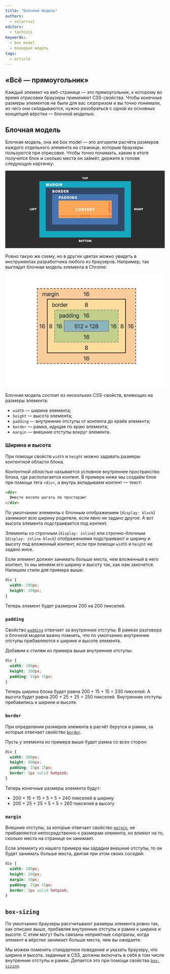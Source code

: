 ```yaml
---
title: "Блочная модель"
authors:
  - solarrust
editors:
  - tachisis
keywords:
  - box model
  - блоковая модель
tags:
  - article
---
```


## «Всё — прямоугольник»

Каждый элемент на веб-странице — это прямоугольник, к которому во время отрисовки браузеры применяют CSS-свойства. Чтобы конечные размеры элементов не были для вас сюрпризом и вы точно понимали, из чего они складываются, нужно разобраться с одной из основных концепций вёрстки — блочной моделью.

## Блочная модель

Блочная модель, она же box model — это алгоритм расчёта размеров каждого отдельного элемента на странице, которым браузеры пользуются при отрисовке. Чтобы точно понимать, каким в итоге получится блок и сколько места он займёт, держите в голове следующую картинку:

![Схематичное изображение блочной модели](images/box-model.png)

Ровно такую же схему, но в других цветах можно увидеть в инструментах разработчика любого из браузеров. Например, так выглядит блочная модель элемента в Chrome:

![Скриншот блочной модели из инструментов разработчика браузера Chrome](images/box-model-chrome.png)

Блочная модель состоит из нескольких CSS-свойств, влияющих на размеры элемента:

- `width` — ширина элемента;
- `height` — высота элемента;
- `padding` — внутренние отступы от контента до краёв элемента;
- `border` — рамка, идущая по краю элемента;
- `margin` — внешние отступы вокруг элемента.

### Ширина и высота

При помощи свойств `width` и `height` можно задавать размеры контентной области блока.

_Контентной областью_ называется условное внутреннее пространство блока, где располагается контент. В примере ниже мы создаём блок при помощи тега `<div>`, а внутрь вкладываем контент — текст:

```html
<div>
  Вместе весело шагать по просторам!
</div>
```

По умолчанию элементы с блочным отображением (`display: block`) занимают всю ширину родителя, если явно не задано другое. А вот высота элемента подстраивается под контент.

Элементы со строчным (`display: inline`) или строчно-блочным (`display: inline-block`) отображениями подстраивают и ширину и высоту под вложенный контент, если при помощи `width` и `height` не задано иное.

Если элемент должен занимать больше места, чем вложенный в него контент, то мы меняем его ширину и высоту так, как нам захочется. Напишем стили для примера выше:

```css
div {
  width: 200px;
  height: 200px;
}
```

Теперь элемент будет размером 200 на 200 пикселей.

### `padding`

Свойство [`padding`](/css/padding) отвечает за внутренние отступы. В рамках разговора о блочной модели важно помнить, что по умолчанию внутренние отступы прибавляются к ширине и высоте элемента.

Добавим к стилям из примера выше внутренние отступы:

```css
div {
  width: 200px;
  height: 200px;
  padding: 25px 15px;
}
```

Теперь ширина блока будет равна 200 + 15 + 15 = 230 пикселей. А высота будет равна 200 + 25 + 25 = 250 пикселей. Внутренние отступы прибавились к ширине и высоте.

### `border`

При определении размеров элемента в расчёт берутся и рамки, за которые отвечает свойство [`border`](/css/border).

Пусть у элемента из примера выше будет рамка со всех сторон:

```css
div {
  width: 200px;
  height: 200px;
  padding: 25px 15px;
  border: 5px solid hotpink;
}
```

Теперь конечные размеры элемента будут:

- 200 + 15 + 15 + 5 + 5 = 240 пикселей в ширину
- 200 + 25 + 25 + 5 + 5 = 260 пикселей в высоту

### `margin`

Внешние отступы, за которые отвечает свойство [`margin`](/css/margin), не прибавляются непосредственно к размерам элемента, но влияют на то, сколько места на странице он занимает.

Если элементу из нашего примера мы зададим внешние отступы, то он будет занимать больше места, двигая при этом своих соседей:

```css
div {
  width: 200px;
  height: 200px;
  margin: 50px;
  padding: 25px 15px;
  border: 5px solid hotpink;
}
```

## `box-sizing`

По умолчанию браузеры рассчитывают размеры элемента ровно так, как описано выше, прибавляя внутренние отступы и рамки к ширине и высоте. С этим могут быть связаны неприятные сюрпризы, когда элемент в вёрстке занимает больше места, чем вы ожидаете.

Мы можем поменять стандартное поведение и указать браузеру, что ширина и высота, заданные в CSS, должны включать в себя в том числе внутренние отступы и рамки. Делается это при помощи свойства [`box-sizing`](/css/box-sizing).
